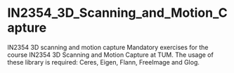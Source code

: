 # IN2354_3D_Scanning_and_Motion_Capture
IN2354 3D scanning and motion capture
Mandatory exercises for the course IN2354 3D Scanning and Motion Capture at TUM. The usage of these library is required: Ceres, Eigen, Flann, FreeImage and Glog.
